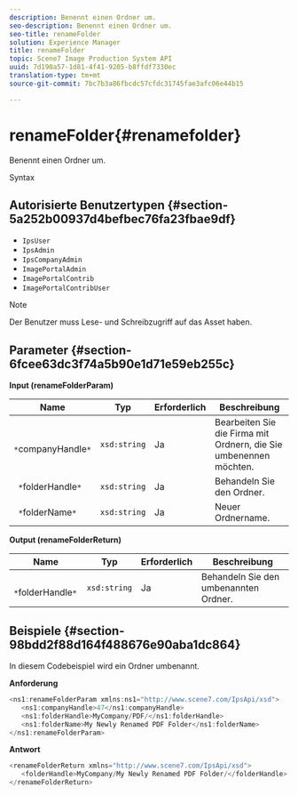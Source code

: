 ```yaml
---
description: Benennt einen Ordner um.
seo-description: Benennt einen Ordner um.
seo-title: renameFolder
solution: Experience Manager
title: renameFolder
topic: Scene7 Image Production System API
uuid: 7d190a57-1d81-4f41-9205-b8ffdf7330ec
translation-type: tm+mt
source-git-commit: 7bc7b3a86fbcdc57cfdc31745fae3afc06e44b15

---
```



# renameFolder{#renamefolder}

Benennt einen Ordner um.

Syntax

## Autorisierte Benutzertypen {#section-5a252b00937d4befbec76fa23fbae9df}

* `IpsUser`
* `IpsAdmin`
* `IpsCompanyAdmin`
* `ImagePortalAdmin`
* `ImagePortalContrib`
* `ImagePortalContribUser`

>[!NOTE]
>
>Der Benutzer muss Lese- und Schreibzugriff auf das Asset haben.

## Parameter {#section-6fcee63dc3f74a5b90e1d71e59eb255c}

**Input (renameFolderParam)**

| Name | Typ | Erforderlich | Beschreibung |
|---|---|---|---|
| ` *`companyHandle`*` | `xsd:string` | Ja | Bearbeiten Sie die Firma mit Ordnern, die Sie umbenennen möchten. |
| ` *`folderHandle`*` | `xsd:string` | Ja | Behandeln Sie den Ordner. |
| ` *`folderName`*` | `xsd:string` | Ja | Neuer Ordnername. |

**Output (renameFolderReturn)**

| Name | Typ | Erforderlich | Beschreibung |
|---|---|---|---|
| ` *`folderHandle`*` | `xsd:string` | Ja | Behandeln Sie den umbenannten Ordner. |

## Beispiele {#section-98bdd2f88d164f488676e90aba1dc864}

In diesem Codebeispiel wird ein Ordner umbenannt.

**Anforderung**

```java
<ns1:renameFolderParam xmlns:ns1="http://www.scene7.com/IpsApi/xsd">
   <ns1:companyHandle>47</ns1:companyHandle>
   <ns1:folderHandle>MyCompany/PDF/</ns1:folderHandle>
   <ns1:folderName>My Newly Renamed PDF Folder</ns1:folderName>
</ns1:renameFolderParam>
```

**Antwort**

```java
<renameFolderReturn xmlns="http://www.scene7.com/IpsApi/xsd">
   <folderHandle>MyCompany/My Newly Renamed PDF Folder/</folderHandle>
</renameFolderReturn>
```

